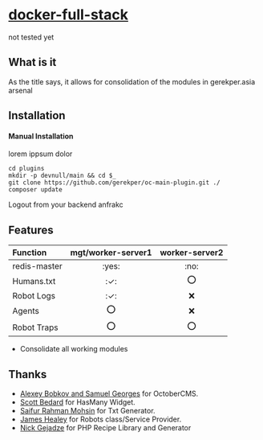 # [docker-full-stack](https://github.com/gerekper/docker-full-stack) #
not tested yet

## What is it ##
As the title says, it allows for consolidation of the modules in gerekper.asia arsenal

## Installation ##

#### Manual Installation ####
lorem ippsum dolor
```
cd plugins
mkdir -p devnull/main && cd $_
git clone https://github.com/gerekper/oc-main-plugin.git ./
composer update
```

Logout from your backend anfrakc

## Features ###
| Function      | mgt/worker-server1    |  worker-server2   | 
| :------------ | :------:              | :------:          | 
| redis-master  |  :yes:                |  :no:       | 
| Humans.txt    |  :✓:          |  :o:       | 
| Robot Logs    |  :✓:          |  :x:       | 
| Agents        |  :o:          |  :x:       | 
| Robot Traps   |  :o:          |  :o:       | 

- Consolidate all working modules

## Thanks ##

* [Alexey Bobkov and Samuel Georges](http://octobercms.com) for OctoberCMS.
* [Scott Bedard](https://github.com/scottbedard) for HasMany Widget.
* [Saifur Rahman Mohsin](https://github.com/SaifurRahmanMohsin/) for Txt Generator.
* [James Healey](https://github.com/jayhealey) for Robots class/Service Provider.
* [Nick Gejadze](https://github.com/ngfw) for PHP Recipe Library and Generator